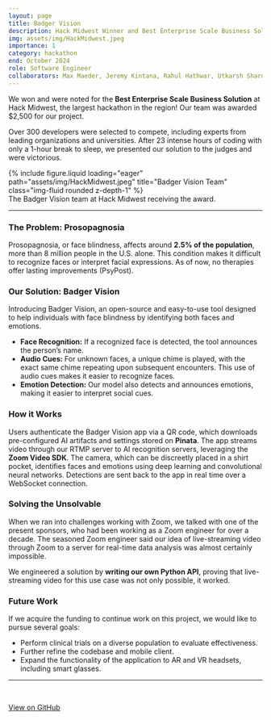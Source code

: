 ```yaml
---
layout: page
title: Badger Vision
description: Hack Midwest Winner and Best Enterprise Scale Business Solution
img: assets/img/HackMidwest.jpeg
importance: 1
category: hackathon
end: October 2024
role: Software Engineer
collaborators: Max Maeder, Jeremy Kintana, Rahul Hathwar, Utkarsh Sharma
---
```


We won and were noted for the **Best Enterprise Scale Business Solution** at Hack Midwest, the largest hackathon in the region! Our team was awarded $2,500 for our project.

Over 300 developers were selected to compete, including experts from leading organizations and universities. After 23 intense hours of coding with only a 1-hour break to sleep, we presented our solution to the judges and were victorious.

<div class="row">
    <div class="col-sm mt-3 mt-md-0">
        {% include figure.liquid loading="eager" path="assets/img/HackMidwest.jpeg" title="Badger Vision Team" class="img-fluid rounded z-depth-1" %}
    </div>
</div>
<div class="caption">
    The Badger Vision team at Hack Midwest receiving the award.
</div>

---

### The Problem: Prosopagnosia

Prosopagnosia, or face blindness, affects around **2.5% of the population**, more than 8 million people in the U.S. alone. This condition makes it difficult to recognize faces or interpret facial expressions. As of now, no therapies offer lasting improvements (PsyPost).

### Our Solution: Badger Vision

Introducing Badger Vision, an open-source and easy-to-use tool designed to help individuals with face blindness by identifying both faces and emotions.

- **Face Recognition:** If a recognized face is detected, the tool announces the person’s name.
- **Audio Cues:** For unknown faces, a unique chime is played, with the exact same chime repeating upon subsequent encounters. This use of audio cues makes it easier to recognize faces.
- **Emotion Detection:** Our model also detects and announces emotions, making it easier to interpret social cues.

### How it Works

Users authenticate the Badger Vision app via a QR code, which downloads pre-configured AI artifacts and settings stored on **Pinata**. The app streams video through our RTMP server to AI recognition servers, leveraging the **Zoom Video SDK**. The camera, which can be discreetly placed in a shirt pocket, identifies faces and emotions using deep learning and convolutional neural networks. Detections are sent back to the app in real time over a WebSocket connection.

### Solving the Unsolvable

When we ran into challenges working with Zoom, we talked with one of the present sponsors, who had been working as a Zoom engineer for over a decade. The seasoned Zoom engineer said our idea of live-streaming video through Zoom to a server for real-time data analysis was almost certainly impossible.

We engineered a solution by **writing our own Python API**, proving that live-streaming video for this use case was not only possible, it worked.

### Future Work

If we acquire the funding to continue work on this project, we would like to pursue several goals:

- Perform clinical trials on a diverse population to evaluate effectiveness.
- Further refine the codebase and mobile client.
- Expand the functionality of the application to AR and VR headsets, including smart glasses.

---

<br>

<a href="https://github.com/Bell-Herald/BadgerVision" class="btn btn-primary btn-lg" role="button" target="_blank" rel="noopener noreferrer">View on GitHub</a>
